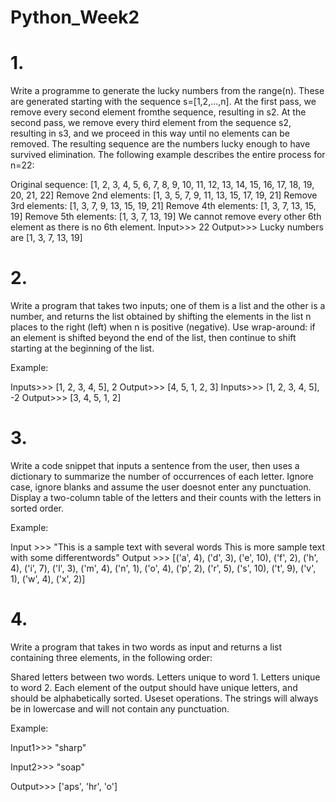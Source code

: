 # Python_Week2

# 1.
Write a programme to generate the lucky numbers from the range(n). These are generated starting with the sequence s=[1,2,...,n]. At the first pass, we remove every second element fromthe sequence, resulting in s2. At the second pass, we remove every third element from the sequence s2, resulting in s3, and we proceed in this way until no elements can be removed. The resulting sequence are the numbers lucky enough to have survived elimination.
The following example describes the entire process for n=22:

Original sequence: [1, 2, 3, 4, 5, 6, 7, 8, 9, 10, 11, 12, 13, 14, 15, 16, 17, 18, 19, 20, 21, 22]
Remove 2nd elements: [1, 3, 5, 7, 9, 11, 13, 15, 17, 19, 21] 
Remove 3rd elements: [1, 3, 7, 9, 13, 15, 19, 21] 
Remove 4th elements: [1, 3, 7, 13, 15, 19] 
Remove 5th elements: [1, 3, 7, 13, 19]
We cannot remove every other 6th element as there is no 6th element.
Input>>> 22 
Output>>> Lucky numbers are [1, 3, 7, 13, 19]
# 2.
Write a program that takes two inputs; one of them is a list and the other is a number, and returns the list obtained by shifting the elements in the list n places to the right (left) when n is positive (negative). Use wrap-around: if an element is shifted beyond the end of the list, then continue to shift starting at the beginning of the list.

Example:

Inputs>>> [1, 2, 3, 4, 5], 2
Output>>> [4, 5, 1, 2, 3] 
Inputs>>> [1, 2, 3, 4, 5], -2 
Output>>> [3, 4, 5, 1, 2]

# 3.
Write a code snippet that inputs a sentence from the user, then uses a dictionary to summarize the number of occurrences of each letter. Ignore case, ignore blanks and assume the user doesnot enter any punctuation. Display a two-column table of the letters and their counts with the letters in sorted order.

Example:

Input >>> "This is a sample text with several words This is more sample text with some differentwords" 
Output >>> [('a', 4), ('d', 3), ('e', 10), ('f', 2), ('h', 4), ('i', 7), ('l', 3), ('m', 4), ('n', 1), ('o', 4), ('p', 2), ('r', 5), ('s', 10), ('t', 9), ('v', 1), ('w', 4), ('x', 2)] 

# 4.
Write a program that takes in two words as input and returns a list containing three elements, in the following order:

Shared letters between two words.
Letters unique to word 1.
Letters unique to word 2.
Each element of the output should have unique letters, and should be alphabetically sorted. Useset operations. The strings will always be in lowercase and will not contain any punctuation.

Example:

Input1>>> "sharp" 

Input2>>> "soap"

Output>>> ['aps', 'hr', 'o']

